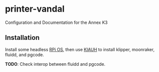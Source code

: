 # printer-vandal
Configuration and Documentation for the Annex K3

## Installation

Install some headless [RPi OS](https://www.raspberrypi.com/software/), then use [KIAUH](https://github.com/dw-0/kiauh) to install klipper, moonraker, fluidd, and pgcode.



**TODO**: Check interop between fluidd and pgcode.

